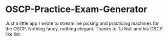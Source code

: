 # OSCP-Practice-Exam-Generator

Just a little app I wrote to streamline picking and practicing machines for the OSCP. Nothing fancy, nothing elegant. Thanks to TJ Null and his OSCP like list.

